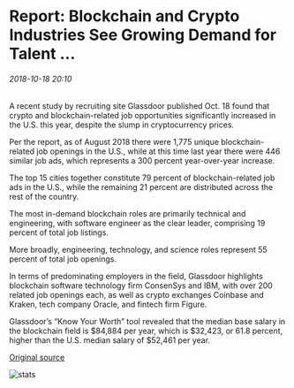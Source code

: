 # Report: Blockchain and Crypto Industries See Growing Demand for Talent ...

###### 2018-10-18 20:10

A recent study by recruiting site Glassdoor published Oct. 18 found that crypto and blockchain-related job opportunities significantly increased in the U.S. this year, despite the slump in cryptocurrency prices.

Per the report, as of August 2018 there were 1,775 unique blockchain-related job openings in the U.S., while at this time last year there were 446 similar job ads, which represents a 300 percent year-over-year increase.

The top 15 cities together constitute 79 percent of blockchain-related job ads in the U.S., while the remaining 21 percent are distributed across the rest of the country.

The most in-demand blockchain roles are primarily technical and engineering, with software engineer as the clear leader, comprising 19 percent of total job listings.

More broadly, engineering, technology, and science roles represent 55 percent of total job openings.

In terms of predominating employers in the field, Glassdoor highlights blockchain software technology firm ConsenSys and IBM, with over 200 related job openings each, as well as crypto exchanges Coinbase and Kraken, tech company Oracle, and fintech firm Figure.

Glassdoor’s “Know Your Worth” tool revealed that the median base salary in the blockchain field is $84,884 per year, which is $32,423, or 61.8 percent, higher than the U.S. median salary of $52,461 per year.

[Original source](https://cointelegraph.com/news/report-blockchain-and-crypto-industries-see-growing-demand-for-talent)

![stats](https://c.statcounter.com/11760860/0/a89fa40b/1/ "stats")